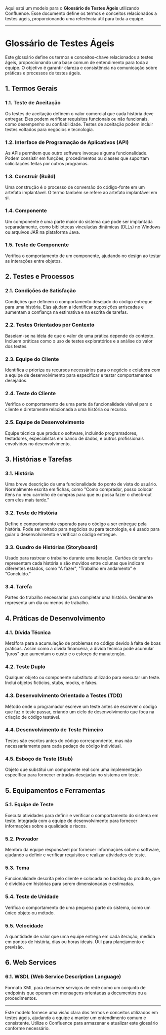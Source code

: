 Aqui está um modelo para o **Glossário de Testes Ágeis** utilizando Confluence. Esse documento define os termos e conceitos relacionados a testes ágeis, proporcionando uma referência útil para toda a equipe.

---

# Glossário de Testes Ágeis

Este glossário define os termos e conceitos-chave relacionados a testes ágeis, proporcionando uma base comum de entendimento para toda a equipe. O objetivo é garantir clareza e consistência na comunicação sobre práticas e processos de testes ágeis.

## 1. Termos Gerais

### 1.1. **Teste de Aceitação**
Os testes de aceitação definem o valor comercial que cada história deve entregar. Eles podem verificar requisitos funcionais ou não funcionais, como desempenho ou confiabilidade. Testes de aceitação podem incluir testes voltados para negócios e tecnologia.

### 1.2. **Interface de Programação de Aplicativos (API)**
As APIs permitem que outro software invoque alguma funcionalidade. Podem consistir em funções, procedimentos ou classes que suportam solicitações feitas por outros programas.

### 1.3. **Construir (Build)**
Uma construção é o processo de conversão do código-fonte em um artefato implantável. O termo também se refere ao artefato implantável em si.

### 1.4. **Componente**
Um componente é uma parte maior do sistema que pode ser implantada separadamente, como bibliotecas vinculadas dinâmicas (DLLs) no Windows ou arquivos JAR na plataforma Java.

### 1.5. **Teste de Componente**
Verifica o comportamento de um componente, ajudando no design ao testar as interações entre objetos.

## 2. Testes e Processos

### 2.1. **Condições de Satisfação**
Condições que definem o comportamento desejado do código entregue para uma história. Elas ajudam a identificar suposições arriscadas e aumentam a confiança na estimativa e na escrita de tarefas.

### 2.2. **Testes Orientados por Contexto**
Baseiam-se na ideia de que o valor de uma prática depende do contexto. Incluem práticas como o uso de testes exploratórios e a análise do valor dos testes.

### 2.3. **Equipe do Cliente**
Identifica e prioriza os recursos necessários para o negócio e colabora com a equipe de desenvolvimento para especificar e testar comportamentos desejados.

### 2.4. **Teste do Cliente**
Verifica o comportamento de uma parte da funcionalidade visível para o cliente e diretamente relacionada a uma história ou recurso.

### 2.5. **Equipe de Desenvolvimento**
Equipe técnica que produz o software, incluindo programadores, testadores, especialistas em banco de dados, e outros profissionais envolvidos no desenvolvimento.

## 3. Histórias e Tarefas

### 3.1. **História**
Uma breve descrição de uma funcionalidade do ponto de vista do usuário. Normalmente escrita em fichas, como "Como comprador, posso colocar itens no meu carrinho de compras para que eu possa fazer o check-out com eles mais tarde."

### 3.2. **Teste de História**
Define o comportamento esperado para o código a ser entregue pela história. Pode ser voltado para negócios ou para tecnologia, e é usado para guiar o desenvolvimento e verificar o código entregue.

### 3.3. **Quadro de Histórias (Storyboard)**
Usado para rastrear o trabalho durante uma iteração. Cartões de tarefas representam cada história e são movidos entre colunas que indicam diferentes estados, como "A fazer", "Trabalho em andamento" e "Concluído."

### 3.4. **Tarefa**
Partes do trabalho necessárias para completar uma história. Geralmente representa um dia ou menos de trabalho.

## 4. Práticas de Desenvolvimento

### 4.1. **Dívida Técnica**
Metáfora para a acumulação de problemas no código devido à falta de boas práticas. Assim como a dívida financeira, a dívida técnica pode acumular "juros" que aumentam o custo e o esforço de manutenção.

### 4.2. **Teste Duplo**
Qualquer objeto ou componente substituto utilizado para executar um teste. Inclui objetos fictícios, stubs, mocks, e fakes.

### 4.3. **Desenvolvimento Orientado a Testes (TDD)**
Método onde o programador escreve um teste antes de escrever o código que faz o teste passar, criando um ciclo de desenvolvimento que foca na criação de código testável.

### 4.4. **Desenvolvimento de Teste Primeiro**
Testes são escritos antes do código correspondente, mas não necessariamente para cada pedaço de código individual.

### 4.5. **Esboço de Teste (Stub)**
Objeto que substitui um componente real com uma implementação específica para fornecer entradas desejadas no sistema em teste.

## 5. Equipamentos e Ferramentas

### 5.1. **Equipe de Teste**
Executa atividades para definir e verificar o comportamento do sistema em teste. Integrada com a equipe de desenvolvimento para fornecer informações sobre a qualidade e riscos.

### 5.2. **Provador**
Membro da equipe responsável por fornecer informações sobre o software, ajudando a definir e verificar requisitos e realizar atividades de teste.

### 5.3. **Tema**
Funcionalidade descrita pelo cliente e colocada no backlog do produto, que é dividida em histórias para serem dimensionadas e estimadas.

### 5.4. **Teste de Unidade**
Verifica o comportamento de uma pequena parte do sistema, como um único objeto ou método.

### 5.5. **Velocidade**
A quantidade de valor que uma equipe entrega em cada iteração, medida em pontos de história, dias ou horas ideais. Útil para planejamento e previsão.

## 6. Web Services

### 6.1. **WSDL (Web Service Description Language)**
Formato XML para descrever serviços de rede como um conjunto de endpoints que operam em mensagens orientadas a documentos ou a procedimentos.

---

Este modelo fornece uma visão clara dos termos e conceitos utilizados em testes ágeis, ajudando a equipe a manter um entendimento comum e consistente. Utilize o Confluence para armazenar e atualizar este glossário conforme necessário.